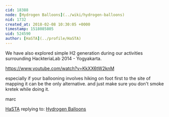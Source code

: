 ```yaml
---
cid: 18388
node: [Hydrogen Balloons](../wiki/hydrogen-balloons)
nid: 1732
created_at: 2018-02-08 10:30:05 +0000
timestamp: 1518085805
uid: 524590
author: [HaSTA](../profile/HaSTA)
---
```


We have also explored simple H2 generation during our activities surrounding HackteriaLab 2014 - Yogyakarta.

https://www.youtube.com/watch?v=KkXX6tW2knM

especially if your ballooning involves hiking on foot first to the site of mapping it can be the only alternative. and just make sure you don't smoke kretek while doing it.

marc

[HaSTA](../profile/HaSTA) replying to: [Hydrogen Balloons](../wiki/hydrogen-balloons)

